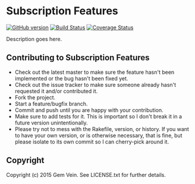  Subscription Features
===========

[![GitHub version](https://badge.fury.io/gh/nerakdon%2Fsubscription_features.svg)](http://badge.fury.io/gh/nerakdon%2Fsubscription_features)
[![Build Status](https://travis-ci.org/nerakdon/subscription_features.svg)](https://travis-ci.org/nerakdon/subscription_features)
[![Coverage Status](https://coveralls.io/repos/nerakdon/subscription_features/badge.png)](https://coveralls.io/r/nerakdon/subscription_features)

Description goes here.

Contributing to  Subscription Features
----------------------------
 
* Check out the latest master to make sure the feature hasn't been implemented or the bug hasn't been fixed yet.
* Check out the issue tracker to make sure someone already hasn't requested it and/or contributed it.
* Fork the project.
* Start a feature/bugfix branch.
* Commit and push until you are happy with your contribution.
* Make sure to add tests for it. This is important so I don't break it in a future version unintentionally.
* Please try not to mess with the Rakefile, version, or history. If you want to have your own version, or is otherwise necessary, that is fine, but please isolate to its own commit so I can cherry-pick around it.

Copyright
---------

Copyright (c) 2015 Gem Vein. See LICENSE.txt for further details.

